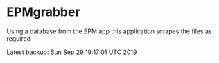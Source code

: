 # EPMgrabber
Using a database from the EPM app this application scrapes the files as required


Latest backup: Sun Sep 29 19:17:01 UTC 2019
